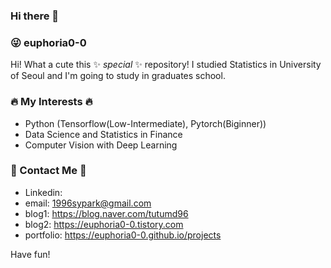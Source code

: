 ### Hi there 👋

<!--
**euphoria0-0/euphoria0-0** is a ✨ _special_ ✨ repository because its `README.md` (this file) appears on your GitHub profile.

Here are some ideas to get you started:

- 🔭 I’m currently working on ...
- 🌱 I’m currently learning ...
- 👯 I’m looking to collaborate on ...
- 🤔 I’m looking for help with ...
- 💬 Ask me about ...
- 📫 How to reach me: ...
- 😄 Pronouns: ...
- ⚡ Fun fact: ...
-->

### :stuck_out_tongue_winking_eye: euphoria0-0

Hi! What a cute this ✨ _special_ ✨ repository!
I studied Statistics in University of Seoul and I'm going to study in graduates school.

### :fire: My Interests :fire:

- Python (Tensorflow(Low-Intermediate), Pytorch(Biginner))
- Data Science and Statistics in Finance
- Computer Vision with Deep Learning

### :love_letter: Contact Me :love_letter:
- Linkedin:
- email: 1996sypark@gmail.com
- blog1: https://blog.naver.com/tutumd96
- blog2: https://euphoria0-0.tistory.com 
- portfolio: https://euphoria0-0.github.io/projects

Have fun!
